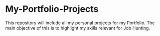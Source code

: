 # My-Portfolio-Projects
This repository will include all my personal projects for my Portfolio. The main objective of this is to highlight my skills relevant for Job Hunting.
